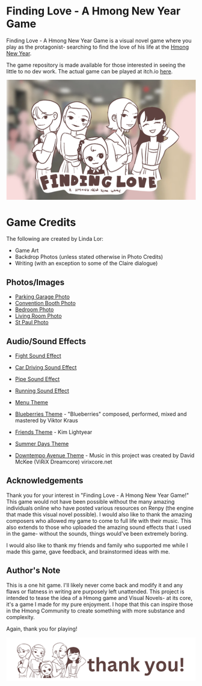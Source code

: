 # Finding Love - A Hmong New Year Game

Finding Love - A Hmong New Year Game is a visual novel game where you play as the protagonist- searching to find the love of his life at the [Hmong New Year](https://www.visitsaintpaul.com/blog/guide-to-hmong-new-year/). 

The game repository is made available for those interested in seeing the little to no dev work. The actual game can be played at itch.io [here](https://doodlelor.itch.io/finding-love). 

![Game Menu Page](/game/ReadMeImages/homescreen.png)

# Game Credits
The following are created by Linda Lor:
* Game Art
* Backdrop Photos (unless stated otherwise in Photo Credits)
* Writing (with an exception to some of the Claire dialogue)
  
## Photos/Images
* [Parking Garage Photo](https://www.freepik.com/free-photo/horizontal-picture-car-parking-underground-garage-interior-with-neon-lights-autocars-parked-buildings-urban-constructions-space-transportation-vehicle-night-city-concept_11284626.htm#fromView=search&page=1&position=14&uuid=6eeb4ed8-348d-4b78-a81a-5f3b85a55f76)
* [Convention Booth Photo](https://www.freepik.com/free-photo/abstract-blur-shopping-mall_1135837.htm#fromView=search&page=1&position=1&uuid=ae2b3d5b-be47-4a30-8ba3-771a434a352c
)
* [Bedroom Photo](https://www.freepik.com/free-photo/interior-design-with-yellow-bed-sheets_29801186.htm#fromView=search&page=1&position=8&uuid=9d71ffe5-1fc4-4f3d-8650-b3224e17e471)
* [Living Room Photo](https://www.freepik.com/free-photo/interior-design-with-yellow-bed-sheets_29801186.htm#fromView=search&page=1&position=8&uuid=9d71ffe5-1fc4-4f3d-8650-b3224e17e471)
* [St Paul Photo](https://www.freepik.com/free-photo/ottawa-sunset_26922984.htm#fromView=search&page=1&position=36&uuid=d166b244-0a0b-4688-9f7b-effa4fc83ffe)
  

## Audio/Sound Effects

* [Fight Sound Effect](https://www.youtube.com/watch?v=0jvX1N3u0Yo)
* [Car Driving Sound Effect](https://freesound.org/people/ihaevevaa/sounds/713624/)
* [Pipe Sound Effect](https://www.youtube.com/watch?v=f8mL0_4GeV0)
* [Running Sound Effect](https://freesound.org/people/Rudmer_Rotteveel/sounds/316923/)
  
* [Menu Theme](https://opengameart.org/content/menu-music-2)
* [Blueberries Theme](https://opengameart.org/content/blueberries?fbclid=IwY2xjawGwfWBleHRuA2FlbQIxMAABHW7RQTqDodefTcHupTv39F0Rh1H9oOkcJc89cBW6O7IKf0r5OCEx2bfopg_aem__pFzF7TOZLHnatGNnBCCZw) - "Blueberries" composed, performed, mixed and mastered by Viktor Kraus
* [Friends Theme](https://opengameart.org/content/friends?fbclid=IwZXh0bgNhZW0CMTAAAR2Oo72yFSRHtXo3owkAIIhxQX4_8pcevXUwl0cdnV0xJKgfgMizB_rNaxI_aem_G7hE3ycGT4UkjF9R83ysUQ) - Kim Lightyear
* [Summer Days Theme](https://opengameart.org/content/summer-dayswip?fbclid=IwY2xjawGwg25leHRuA2FlbQIxMAABHYTnPj2nWDJK7O2qidwjPfD3u8fQa9mMJHlXZh8Hl3_uJinPLpyZCqGrwQ_aem_wdtfu1XXdZ3dIefocUEmoA)
* [Downtempo Avenue Theme](https://opengameart.org/content/upbeat-visual-novel-music?fbclid=IwZXh0bgNhZW0CMTAAAR0EyWgMcA5AjbO82FHgZYbrD6UJoyGnV6AdtqkRCyjMidiWhf7NQ4eExYA_aem_cKLwsPd15j1ghxExal4qHA) - Music in this project was created by David McKee (ViRiX Dreamcore) virixcore.net

## Acknowledgements
Thank you for your interest in "Finding Love - A Hmong New Year Game!" This game would not have been possible without the many amazing individuals online who have posted various resources on Renpy (the engine that made this visual novel possible). I would also like to thank the amazing composers who allowed my game to come to full life with their music. This also extends to those who uploaded the amazing sound effects that I used in the game- without the sounds, things would've been extremely boring.

I would also like to thank my friends and family who supported me while I made this game, gave feedback, and brainstormed ideas with me. 

## Author's Note
This is a one hit game. I'll likely never come back and modify it and any flaws or flatness in writing are purposely left unattended. 
This project is intended to tease the idea of a Hmong game and Visual Novels- at its core, it's a game I made for my pure enjoyment. I hope that this can inspire those in the Hmong Community to create something with more substance and complexity. 

Again, thank you for playing!

![Thank You Banner](/game/ReadMeImages/thankyou.png)


